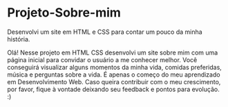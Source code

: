 # Projeto-Sobre-mim
Desenvolvi um site em HTML e CSS para contar um pouco da minha história. 

Olá!  Nesse projeto em HTML CSS desenvolvi um site sobre mim com uma página inicial para convidar o usuário a me conhecer melhor. Você conseguirá visualizar alguns momentos da minha vida, comidas preferidas, música e perguntas sobre a vida.
É apenas o começo do meu aprendizado em Desenvolvimento Web. Caso queira contribuir com o meu crescimento, por favor, fique à vontade deixando seu feedback e pontos para evolução. :)
